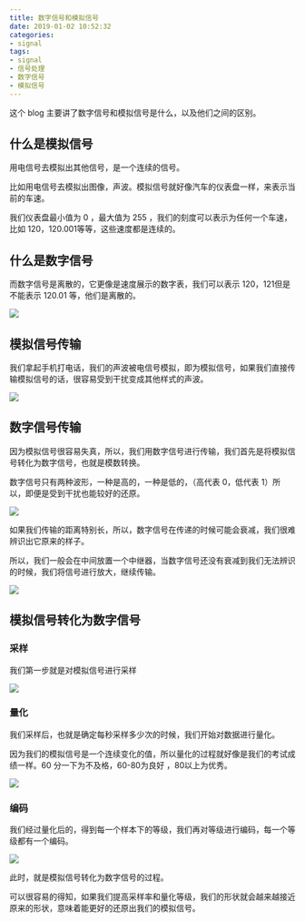 ```yaml
---
title: 数字信号和模拟信号
date: 2019-01-02 10:52:32
categories:
- signal
tags:
- signal
- 信号处理
- 数字信号
- 模拟信号
---
```

这个 blog 主要讲了数字信号和模拟信号是什么，以及他们之间的区别。

<!--more-->

## 什么是模拟信号

用电信号去模拟出其他信号，是一个连续的信号。

比如用电信号去模拟出图像，声波。模拟信号就好像汽车的仪表盘一样，来表示当前的车速。

我们仪表盘最小值为 0 ，最大值为 255 ，我们的刻度可以表示为任何一个车速，比如 120，120.001等等，这些速度都是连续的。

## 什么是数字信号

而数字信号是离散的，它更像是速度展示的数字表，我们可以表示 120，121但是不能表示 120.01 等，他们是离散的。

![](/images/signal/0_0.png)

## 模拟信号传输

我们拿起手机打电话，我们的声波被电信号模拟，即为模拟信号，如果我们直接传输模拟信号的话，很容易受到干扰变成其他样式的声波。

![](/images/signal/0_1.png)

## 数字信号传输

因为模拟信号很容易失真，所以，我们用数字信号进行传输，我们首先是将模拟信号转化为数字信号，也就是模数转换。

数字信号只有两种波形，一种是高的，一种是低的，（高代表 0，低代表 1）所以，即便是受到干扰也能较好的还原。

![](/images/signal/0_2.png)

如果我们传输的距离特别长，所以，数字信号在传递的时候可能会衰减，我们很难辨识出它原来的样子。

所以，我们一般会在中间放置一个中继器，当数字信号还没有衰减到我们无法辨识的时候，我们将信号进行放大，继续传输。

![](/images/signal/0_3.png)

## 模拟信号转化为数字信号

### 采样

我们第一步就是对模拟信号进行采样

![](/images/signal/0_4.png)

### 量化

我们采样后，也就是确定每秒采样多少次的时候，我们开始对数据进行量化。

因为我们的模拟信号是一个连续变化的值，所以量化的过程就好像是我们的考试成绩一样。60 分一下为不及格，60-80为良好 ，80以上为优秀。

![](/images/signal/0_5.png)

### 编码

我们经过量化后的，得到每一个样本下的等级，我们再对等级进行编码，每一个等级都有一个编码。

![](/images/signal/0_6.png)

此时，就是模拟信号转化为数字信号的过程。

可以很容易的得知，如果我们提高采样率和量化等级，我们的形状就会越来越接近原来的形状，意味着能更好的还原出我们的模拟信号。










